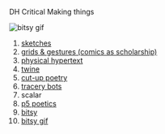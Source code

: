 DH Critical Making things

![bitsy gif](https://spongepoet.github.io/dhsi/recording.gif)

1. [sketches](https://spongepoet.github.io/dhsi/20230608_155651.jpg)
2. [grids & gestures (comics as scholarship)](https://spongepoet.github.io/dhsi/20230608_155744.jpg)
3. [physical hypertext](https://spongepoet.github.io/dhsi/20230609_092402.jpg)
4. [twine](https://spongepoet.github.io/dhsi/WhatTheMagpiesSaid.html)
5. [cut-up poetry](https://spongepoet.github.io/dhsi/20230608_155851.jpg)
6. [tracery bots](https://botsin.space/@sponge)
7. scalar
8. [p5 poetics](https://spongepoet.github.io/dhsi/ElmoBot.html)
9. [bitsy](https://spongepoet.github.io/dhsi/magpie_news.html)
10. [bitsy gif](https://spongepoet.github.io/dhsi/recording.gif)
